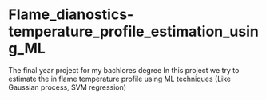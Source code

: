 # Flame_dianostics-temperature_profile_estimation_using_ML
The final year project for my bachlores degree
In this project we try to estimate the in flame temperature profile using ML techniques (Like Gaussian process, SVM regression) 
